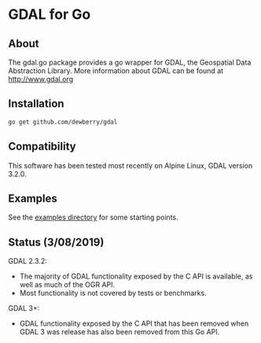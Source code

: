 # GDAL for Go

## About

The gdal.go package provides a go wrapper for GDAL, the Geospatial Data Abstraction Library. More information about GDAL can be found at http://www.gdal.org

## Installation
```sh
go get github.com/dewberry/gdal
```

## Compatibility

This software has been tested most recently on Alpine Linux, GDAL version 3.2.0.

## Examples
See the [examples directory](examples) for some starting points.

## Status (3/08/2019)

GDAL 2.3.2:
 - The majority of GDAL functionality exposed by the C API is available, as well as much of the OGR API.
 - Most functionality is not covered by tests or benchmarks.

GDAL 3+:
 - GDAL functionality exposed by the C API that has been removed when GDAL 3 was release has also been removed from this Go API.